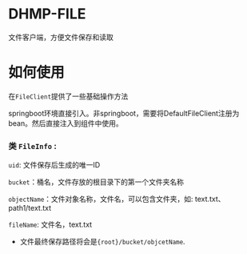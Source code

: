 # DHMP-FILE
文件客户端，方便文件保存和读取

# 如何使用

在`FileClient`提供了一些基础操作方法

springboot环境直接引入。非springboot，需要将DefaultFileClient注册为bean。然后直接注入到组件中使用。


### 类 `FileInfo` :

`uid`: 文件保存后生成的唯一ID

`bucket`：桶名，文件存放的根目录下的第一个文件夹名称

`objectName`：文件对象名称，文件名，可以包含文件夹，如: text.txt、path1/text.txt

`fileName`: 文件名，text.txt

 - 文件最终保存路径将会是`{root}/bucket/objcetName`. 


    